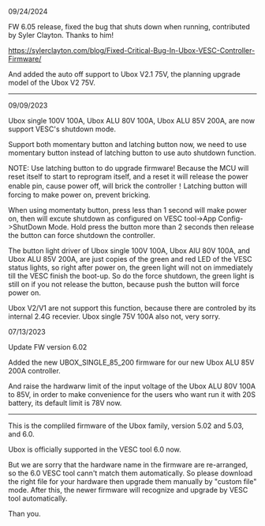 09/24/2024

FW 6.05 release, fixed the bug that shuts down when running, contributed by Syler Clayton. Thanks to him!

https://sylerclayton.com/blog/Fixed-Critical-Bug-In-Ubox-VESC-Controller-Firmware/

And added the auto off support to Ubox V2.1 75V, the planning upgrade model of the Ubox V2 75V.

----
09/09/2023

Ubox single 100V 100A, Ubox ALU 80V 100A, Ubox ALU 85V 200A, are now support VESC's shutdown mode.

Support both momentary button and latching button now, we need to use momentary button instead of latching button to use auto shutdown function.

NOTE: Use latching button to do upgrade firmware! Because the MCU will reset itself to start to reprogram itself, and a reset it will release the power enable pin, cause power off, will brick the controller！Latching button will forcing to make power on, prevent bricking.

When using momentaty button, press less than 1 second will make power on, then will excute shutdown as configured on VESC tool->App Config->ShutDown Mode. Hold press the button more than 2 seconds then release the button can force shutdown the controller.

The button light driver of Ubox single 100V 100A, Ubox AlU 80V 100A, and Ubox ALU 85V 200A, are just copies of the green and red LED of the VESC status lights, so right after power on, the green light will not on immediately till the VESC finish the boot-up. So do the force shutdown, the green light is still on if you not release the button, because push the button will force power on.

Ubox V2/V1 are not support this function, because there are controled by its internal 2.4G recevier.
Ubox single 75V 100A also not, very sorry.


07/13/2023


Update FW version 6.02

Added the new UBOX_SINGLE_85_200 firmware for our new Ubox ALU 85V 200A controller.

And raise the hardwarw limit of the input voltage of the Ubox ALU 80V 100A to 85V, in order to make convenience for the users who want run it with 20S battery, its default limit is 78V now.


----------
This is the compliled firmware of the Ubox family, version 5.02 and 5.03, and 6.0.

Ubox is officially supported in the VESC tool 6.0 now.

But we are sorry that the hardware name in the firmware are re-arranged, so the 6.0 VESC tool cann't match them automatically. So please download the right file for your hardware then upgrade them manually by "custom file" mode. After this, the newer firmware will recognize and upgrade by VESC tool  automatically.

Than you.
